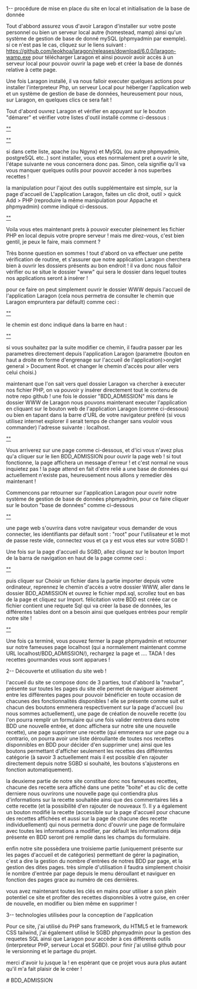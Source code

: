 
1-- procédure de mise en place du site en local et initialisation de la base de donnée

Tout d'abbord assurez vous d'avoir Laragon d'installer sur votre poste personnel ou bien un serveur local autre (homestead, mamp) ainsi qu'un système de gestion de base de donné mySQL (phpmyadmin par exemple). si ce n'est pas le cas, cliquez sur le liens suivant : https://github.com/leokhoa/laragon/releases/download/6.0.0/laragon-wamp.exe pour télécharger Laragon et ainsi pouvoir avoir accès à un serveur local pour pouvoir ouvrir la page web et créer la base de donnés relative à cette page.

Une fois Laragon installé, il va nous falloir executer quelques actions pour installer l'interpreteur Php, un serveur Local pour héberger l'application web et un système de gestion de base de données, heureusement pour nous, sur Laragon, en quelques clics ce sera fait ! 

Tout d'abord ouvrez Laragon et vérifier en appuyant sur le bouton "démarer" et vérifier votre listes d'outil installé comme ci-dessous : 

[""](/img/demarer.PNG)

[""](/img/outils.PNG)

si dans cette liste, apache (ou Ngynx) et MySQL (ou autre phpmyadmin, postgreSQL etc..) sont installer, vous etes normalement pret a ouvrir le site, l'étape suivante ne vous concernera donc pas.
Sinon, cela signifie qu'il va vous manquer quelques outils pour pouvoir acceder à nos superbes recettes !

la manipulation pour l'ajout des outils supplémentaire est simple, sur la page d'accueil de L'application Laragon, faites un clic droit, outil > quick Add > PHP (reproduire la même manipulation pour Appache et phpmyadmin) comme indiqué ci-dessous.

[""](/img/installationphp.PNG)

Voila vous etes maintenant prets à pouvoir executer pleinement les fichier PHP en local depuis votre propre serveur ! mais me direz-vous, c'est bien gentil, je peux le faire, mais comment ? 

Très bonne question en sommes ! tout d'abord on va effectuer une petite vérification de routine, et s'assurer que notre application Laragon cherchera bien à ouvrir les dossiers présents au bon endroit ! il va donc nous falloir vérifier ou se situe le dossier "www" qui sera le dossier dans lequel toutes nos applications seront à insérer ! 

pour ce faire on peut simplement ouvrir le dossier WWW depuis l'accueil de l'application Laragon (cela nous permetra de consulter le chemin que Laragon empruntera par défault) comme ceci : 

[""](/img/dossier.PNG)

le chemin est donc indiqué dans la barre en haut : 

[""](/img/chemin.PNG)


si vous souhaitez par la suite modifier ce chemin, il faudra passer par les parametres directement depuis l'application Laragon (parametre (bouton en haut a droite en forme d'engrenage sur l'accueil de l'application)>onglet general > Document Root. et changer le chemin d'accès pour aller vers celui choisi.)

maintenant que l'on sait vers quel dossier Laragon va chercher à executer nos fichier PHP, on va pouvoir y insérer directement tout le contenu de notre repo github ! une fois le dossier "BDD_ADMISSION" mis dans le dossier WWW de Laragon nous pouvons maintenant executer l'application en cliquant sur le bouton web de l'application Laragon (comme ci-dessous) ou bien en tapant dans la barre d'URL de votre navigateur préféré (si vous utilisez internet explorer il serait temps de changer sans vouloir vous commander) l'adresse suivante : localhost.

[""](/img/accesSite.PNG)

Vous arriverez sur une page comme ci-dessous, et d'ici vous n'avez plus qu'a cliquer sur le lien BDD_ADMISSION pour ouvrir la page web ! si tout fonctionne, la page affichera un message d'erreur ! et c'est normal ne vous inquietez pas ! la page attend en fait d'etre relié a une base de données qui actuellement n'existe pas, heureusement nous allons y remedier dès maintenant ! 

Commencons par retourner sur l'application Laragon pour ouvrir notre système de gestion de base de données phpmyadmin, pour ce faire cliquer sur le bouton "base de données" comme ci-dessous 

[""](/img/ouvrirBDD.PNG)

une page web s'ouvrira dans votre navigateur vous demander de vous connecter, les identifiants par défault sont : "root" pour l'utilisateur et le mot de passe reste vide, connectez vous et ça y est vous etes sur votre SGBD ! 

Une fois sur la page d'accueil du SGBD, allez cliquez sur le bouton Import de la barra de navigation en haut de la page comme ceci : 

[""](/img/navBDD.PNG)

puis cliquer sur Choisir un fichier dans la partie importer depuis votre ordinateur, reprennez le chemin d'accès a votre dossier WWW, aller dans le dossier BDD_ADMISSION et ouvrez le fichier mpd.sql, scrollez tout en bas de la page et cliquez sur Import. félicitation votre BDD est créée car ce fichier contient une requete Sql qui va créer la base de données, les différentes tables dont on a besoin ainsi que quelques entrées pour remplir notre site ! 

[""](/img/mpdSQL.PNG)

Une fois ça terminé, vous pouvez fermer la page phpmyadmin et retourner sur notre fameuses page localhost (qui a normalement maintenant comme URL localhost/BDD_ADMISSION/), rechargez la page et .... TADA ! des recettes gourmandes vous sont apparues ! 



2-- Découverte et utilisation du site web ! 

l'accueil du site se compose donc de 3 parties, tout d'abbord la "navbar", présente sur toutes les pages du site elle permet de naviguer aisément entre les différentes pages pour pouvoir bénéficier en toute occasion de chacunes des fonctionnalités disponibles ! 
elle se présente comme suit et chacun des boutons emmenera respectivement sur la page d'accueil (ou nous sommes actuellement), une page de création de nouvelle recette (ou l'on pourra remplir un formulaire qui une fois valider rentrera dans notre BDD une nouvelle entrée, et donc affichera sur notre site une nouvelle recette), une page supprimer une recette (qui emmenera sur une page ou a contrario, on pourra avoir une liste déroullante de toutes nos recettes disponnibles en BDD pour décider d'en supprimer une) ainsi que les boutons permettant d'afficher seulement les recettes des différentes catégorie (à savoir 3 actuellement mais il est possible d'en rajouter directement depuis notre SGBD si souhaité, les boutons s'ajusterons en fonction automatiquement).

[](/img/navbar.PNG)

la deuxieme partie de notre site constitue donc nos fameuses recettes, chacune des recette sera affiché dans une petite "boite" et au clic de cette derniere nous ouvrirons une nouvelle page qui contiendra plus d'informations sur la recette souhaitée ainsi que des commentaires liés a cette recette (et la possibilité d'en rajouter de nouveaux !). Il y a également un bouton modifié la recette (accessible sur la page d'accueil pour chacune des recettes affichées et aussi sur la page de chacune des recette individuellement) qui nous permetra donc d'ouvrir une page de formulaire avec toutes les informations a modifier, par défault les informations déja présente en BDD seront pré remplie dans les champs du formulaire.

[](/img/flan.png)

enfin notre site possèdera une troisieme partie (uniquement présente sur les pages d'accueil et de catégories) permettant de gérer la pagination, c'est a dire la gestion du nombre d'entrées de notres BDD par page, et la gestion des dites pages. très simple d'utilisation il faudra simplement choisir le nombre d'entrée par page depuis le menu déroullant et naviguer en fonction des pages grace au numéro de ces dernières. 

[](/img/pagination.png)

vous avez maintenant toutes les clés en mains pour utiliser a son plein potentiel ce site et profiter des recettes disponnibles à votre guise, en créer de nouvelle, en modifier ou bien même en supprimer !

3-- technologies utilisées pour la conception de l'application 

Pour ce site, j'ai utilisé du PHP sans framework, du HTML5 et le framework CSS tailwind, j'ai également utilisé le SGBD phpmyadmin pour la gestion des requetes SQL ainsi que Laragon pour accèder à ces différents outils (interpreteur PHP, serveur Local et SGBD). pour finir j'ai utilisé github pour le versionning et le partage du projet.

merci d'avoir lu jusque la ! en espèrant que ce projet vous aura plus autant qu'il m'a fait plaisir de le créer !













#   B D D _ A D M I S S I O N 
 
 